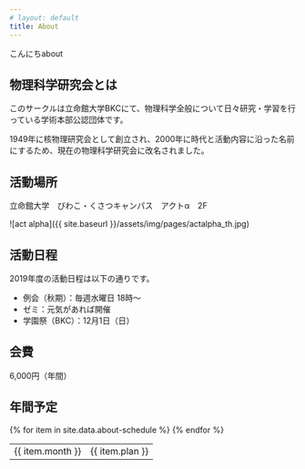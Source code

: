 ```yaml
---
# layout: default
title: About
---
```


こんにちabout

<h2 id="what-is-vuccaken">物理科学研究会とは</h2>

このサークルは立命館大学BKCにて、物理科学全般について日々研究・学習を行っている学術本部公認団体です。

1949年に核物理研究会として創立され、2000年に時代と活動内容に沿った名前にするため、現在の物理科学研究会に改名されました。

## 活動場所

立命館大学　びわこ・くさつキャンパス　アクトα　2F

![act alpha]({{ site.baseurl }}/assets/img/pages/actalpha_th.jpg)

## 活動日程

2019年度の活動日程は以下の通りです。

- 例会（秋期）：毎週水曜日 18時〜
- ゼミ：元気があれば開催
- 学園祭（BKC）：12月1日（日）

## 会費

6,000円（年間）

## 年間予定

<div class="table-space">
<table>
{% for item in site.data.about-schedule %}
  <tr>
    <td>{{ item.month }}</td>
    <td>{{ item.plan }}</td>
  </tr>
{% endfor %}
</table>
</div>